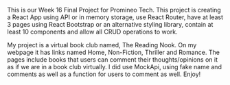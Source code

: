 This is our Week 16 Final Project for Promineo Tech. This project is creating a React App using API or in memory storage, use React Router, have at least 3 pages using React Bootstrap or an alternative styling library, contain at least 10 components and allow all CRUD operations to work.

My project is a virtual book club named, The Reading Nook. On my webpage it has links named Home, Non-Fiction, Thriller and Romance. The pages include books that users can comment their thoughts/opinions on it as if we are in a book club virtually. I did use MockApi, using fake name and comments as well as a function for users to comment as well. Enjoy!
